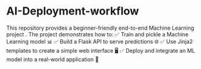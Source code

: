 # AI-Deployment-workflow
 This repository provides a beginner-friendly end-to-end Machine Learning project . The project demonstrates how to:  ✅ Train and pickle a Machine Learning model 📊 ✅ Build a Flask API to serve predictions 🌐 ✅ Use Jinja2 templates to create a simple web interface 🖥️ ✅ Deploy and integrate an ML model into a real-world application 🚀
